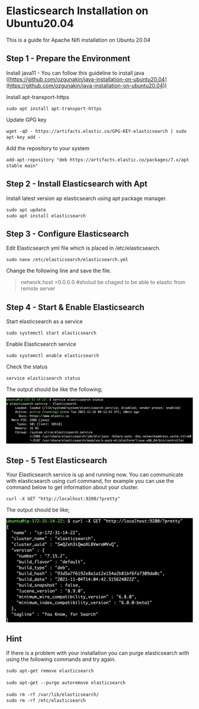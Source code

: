 # Elasticsearch Installation on Ubuntu20.04

This is a guide for Apache Nifi installation on Ubuntu 20.04

## Step 1 - Prepare the Environment

Install java11 - You can follow this guideline to install java ([https://github.com/ozgunakin/java-installation-on-ubuntu20.04](https://github.com/ozgunakin/java-installation-on-ubuntu20.04))

Install apt-transport-https

```
sudo apt install apt-transport-https 
```

Update GPG key

```
wget -qO - https://artifacts.elastic.co/GPG-KEY-elasticsearch | sudo apt-key add - 
```

Add the repository to your system

```
add-apt-repository "deb https://artifacts.elastic.co/packages/7.x/apt stable main" 
```

## Step 2 - Install Elasticsearch with Apt

Install latest version ap elasticsearch using apt package manager.

```
sudo apt update 
sudo apt install elasticsearch
```

## Step 3 - Configure Elasticsearch

Edit Elasticsearch yml file which is placed in /etc/elasticsearch.

```
sudo nano /etc/elasticsearch/elasticsearch.yml
```

Change the following line and save the file.

> network.host =0.0.0.0      #sholud be chaged to be able to elastic from remote server

## Step 4 - Start & Enable Elasticsearch

Start elasticsearch as a service

```
sudo systemctl start elasticsearch
```

Enable Elasticsearch service

```
sudo systemctl enable elasticsearch
```

Check the status

```
service elasticsearch status
```

The output should be like the following;

![](.gitbook/assets/image.png)

## Step - 5 Test Elasticsearch

Your Elasticsearch service is up and running now. You can communicate with elasticsearch using curl command, for example you can use the command below to get information about your cluster.

```
curl -X GET "http://localhost:9200/?pretty" 
```

The output should be like;

![](<.gitbook/assets/image (1).png>)

## Hint

If there is a problem with your installation you can purge elasticsearch with using the following commands and try again.

```
sudo apt-get remove elasticsearch

sudo apt-get --purge autoremove elasticsearch

sudo rm -rf /var/lib/elasticsearch/ 
sudo rm -rf /etc/elasticsearch
```
